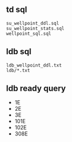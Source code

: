 

## td sql
```
su_wellpoint_ddl.sql
su_wellpoint_stats.sql
wellpoint_sql.sql
```

## ldb sql
```
ldb_wellpoint_ddl.txt
ldb/*.txt
```

## ldb ready query
* 1E
* 2E
* 3E
* 101E
* 102E
* 308E
